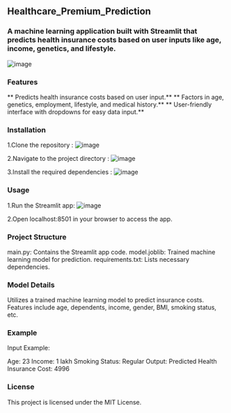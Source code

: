 ## Healthcare_Premium_Prediction
### A machine learning application built with Streamlit that predicts health insurance costs based on user inputs like age, income, genetics, and lifestyle.
![image](https://github.com/user-attachments/assets/5550af05-0183-4cc0-9d19-2ee18fe676c8)


### Features
** Predicts health insurance costs based on user input.**
** Factors in age, genetics, employment, lifestyle, and medical history.**
** User-friendly interface with dropdowns for easy data input.**

### Installation
1.Clone the repository :
![image](https://github.com/user-attachments/assets/abc0f377-5439-4f9a-9b36-1e01111b8783)

2.Navigate to the project directory :
![image](https://github.com/user-attachments/assets/b81f6333-a2e9-44bb-9e25-1b4488c08355)

3.Install the required dependencies :
![image](https://github.com/user-attachments/assets/adb9b698-f8a5-4039-b9e1-5afc380c1228)

### Usage
1.Run the Streamlit app:
![image](https://github.com/user-attachments/assets/67b3b1ff-eadf-449b-93f5-f0b20c88bc27)

2.Open localhost:8501 in your browser to access the app.

### Project Structure
main.py: Contains the Streamlit app code.
model.joblib: Trained machine learning model for prediction.
requirements.txt: Lists necessary dependencies.

### Model Details
Utilizes a trained machine learning model to predict insurance costs.
Features include age, dependents, income, gender, BMI, smoking status, etc.

### Example
Input Example:

Age: 23
Income: 1 lakh
Smoking Status: Regular
Output: Predicted Health Insurance Cost: 4996

### License
This project is licensed under the MIT License.
